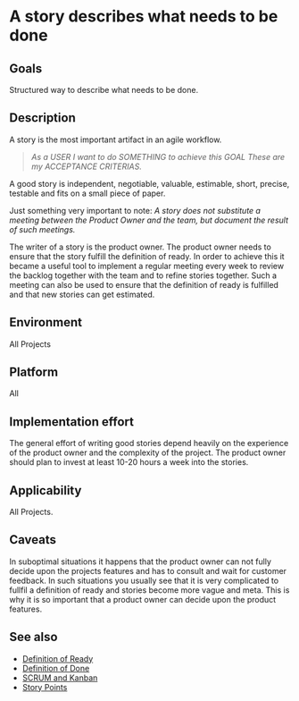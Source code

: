 # A story describes what needs to be done

## Goals

Structured way to describe what needs to be done.

## Description

A story is the most important artifact in an agile workflow. 

 > *As a USER I want to do SOMETHING to achieve this GOAL*
 > *These are my ACCEPTANCE CRITERIAS.*

A good story is independent, negotiable, valuable, estimable, short, precise, testable and fits on a small piece of paper.

Just something very important to note: *A story does not substitute a meeting between the Product Owner and the team, but document the result of such meetings.*

The writer of a story is the product owner. The product owner needs to ensure that the story fulfill the definition of ready. In order to achieve this it became a useful tool to implement a regular meeting every week to review the backlog together with the team and to refine stories together. Such a meeting can also be used to ensure that the definition of ready is fulfilled and that new stories can get estimated.

## Environment

All Projects

## Platform

All

## Implementation effort

The general effort of writing good stories depend heavily on the experience of the product owner and the complexity of the project. The product owner should plan to invest at least 10-20 hours a week into the stories.

## Applicability

All Projects.

## Caveats

In suboptimal situations it happens that the product owner can not fully decide upon the projects features and has to consult and wait for customer feedback. In such situations you usually see that it is very complicated to fullfil a definition of ready and stories become more vague and meta. This is why it is so important that a product owner can decide upon the product features.

## See also

- [Definition of Ready](https://toolbox.basyskom.com/16)
- [Definition of Done](https://toolbox.basyskom.com/21)
- [SCRUM and Kanban](https://toolbox.basyskom.com/22)
- [Story Points](https://toolbox.basyskom.com/23)
